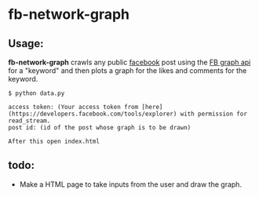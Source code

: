fb-network-graph
================================
       
Usage:
----------
**fb-network-graph**  crawls any public [facebook](https://www.facebook.com/) post using the [FB graph api](https://developers.facebook.com/docs/graph-api/) for a "keyword" and then plots a graph for the likes and comments for the keyword.

	$ python data.py

    access token: (Your access token from [here](https://developers.facebook.com/tools/explorer) with permission for read_stream.
    post id: (id of the post whose graph is to be drawn)
    
    After this open index.html

todo:
------
*  Make a HTML page to take inputs from the user and draw the graph.

